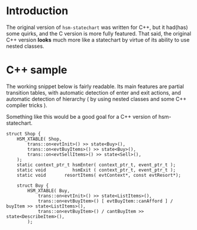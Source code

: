 # Introduction #

The original version of `hsm-statechart` was written for C++, but it had(has) some quirks, and the C version is more fully featured.  That said, the original C++ version **looks** much more like a statechart by virtue of its ability to use nested classes.

# C++ sample #

The working snippet below is fairly readable. Its main features are partial transition tables, with automatic detection of enter and exit actions, and automatic detection of hierarchy ( by using nested classes and some C++ compiler tricks ).

Something like this would be a good goal for a C++ version of hsm-statechart.

```
struct Shop {
    HSM_XTABLE( Shop, 
        trans::on<evtInit>() >> state<Buy>(),
        trans::on<evtBuyItems>() >> state<Buy>(),
        trans::on<evtSellItems>() >> state<Sell>(),
    );
    static context_ptr_t hsmEnter( context_ptr_t, event_ptr_t );
    static void          hsmExit ( context_ptr_t, event_ptr_t );
    static void       resortItems( evtContext*, const evtResort*);

    struct Buy {
        HSM_XTABLE( Buy, 
            trans::on<evtInit>() >> state<ListItems>(),
            trans::on<evtBuyItem>() [ evtBuyItem::canAfford ] / buyItem >> state<ListItems>(), 
            trans::on<evtBuyItem>() / cantBuyItem >> state<DescribeItem>(),
        );


```
